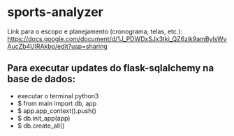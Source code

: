 # sports-analyzer
Link para o escopo e planejamento (cronograma, telas, etc.): https://docs.google.com/document/d/1J_PDWDxSJx3tki_QZ6zik9amBylsWvAucZb4UlRAkbo/edit?usp=sharing




## Para executar updates do flask-sqlalchemy na base de dados:
* executar o terminal python3
* $ from main import db, app
* $ app.app_context().push()
* $ db.init_app(app)
* $ db.create_all()

